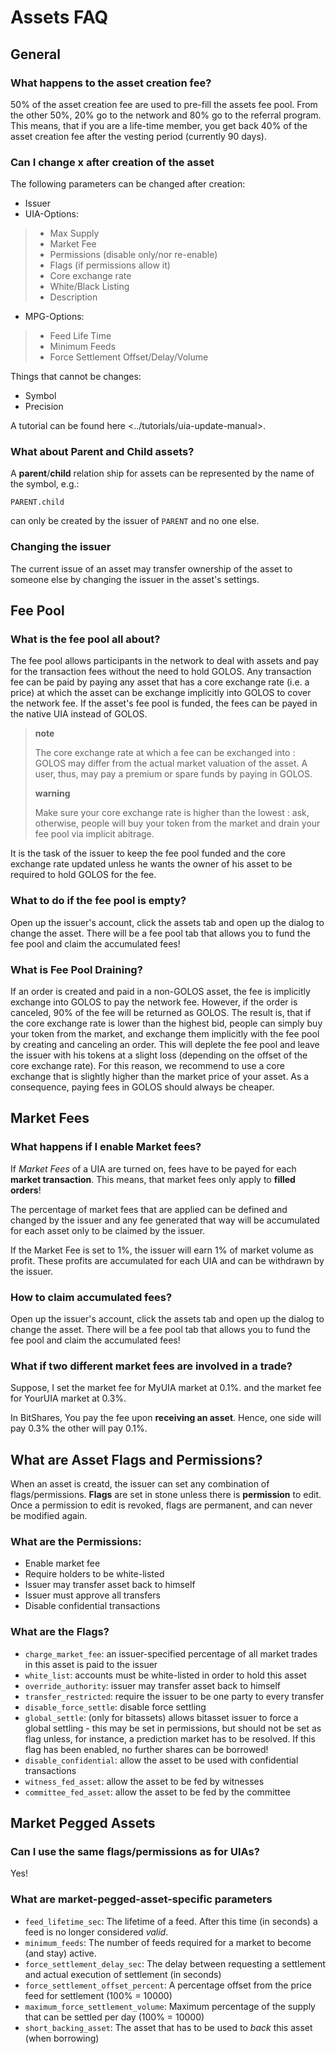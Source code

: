Assets FAQ
==========

General
-------

### What happens to the asset creation fee?

50% of the asset creation fee are used to pre-fill the assets fee pool.
From the other 50%, 20% go to the network and 80% go to the referral
program. This means, that if you are a life-time member, you get back
40% of the asset creation fee after the vesting period (currently 90
days).

### Can I change x after creation of the asset

The following parameters can be changed after creation:

-   Issuer
-   UIA-Options:

> -   Max Supply
> -   Market Fee
> -   Permissions (disable only/nor re-enable)
> -   Flags (if permissions allow it)
> -   Core exchange rate
> -   White/Black Listing
> -   Description

-   MPG-Options:

> -   Feed Life Time
> -   Minimum Feeds
> -   Force Settlement Offset/Delay/Volume

Things that cannot be changes:

-   Symbol
-   Precision

A tutorial can be found here \<../tutorials/uia-update-manual\>.

### What about Parent and Child assets?

A **parent**/**child** relation ship for assets can be represented by
the name of the symbol, e.g.:

    PARENT.child

can only be created by the issuer of `PARENT` and no one else.

### Changing the issuer

The current issue of an asset may transfer ownership of the asset to
someone else by changing the issuer in the asset's settings.

Fee Pool
--------

### What is the fee pool all about?

The fee pool allows participants in the network to deal with assets and
pay for the transaction fees without the need to hold GOLOS. Any
transaction fee can be paid by paying any asset that has a core exchange
rate (i.e. a price) at which the asset can be exchange implicitly into
GOLOS to cover the network fee. If the asset's fee pool is funded, the
fees can be payed in the native UIA instead of GOLOS.

> **note**
>
> The core exchange rate at which a fee can be exchanged into
> :   GOLOS may differ from the actual market valuation of the asset. A
>     user, thus, may pay a premium or spare funds by paying in GOLOS.
>
> **warning**
>
> Make sure your core exchange rate is higher than the lowest
> :   ask, otherwise, people will buy your token from the market and
>     drain your fee pool via implicit abitrage.
>
It is the task of the issuer to keep the fee pool funded and the core
exchange rate updated unless he wants the owner of his asset to be
required to hold GOLOS for the fee.

### What to do if the fee pool is empty?

Open up the issuer's account, click the assets tab and open up the
dialog to change the asset. There will be a fee pool tab that allows you
to fund the fee pool and claim the accumulated fees!

### What is Fee Pool Draining?

If an order is created and paid in a non-GOLOS asset, the fee is
implicitly exchange into GOLOS to pay the network fee. However, if the
order is canceled, 90% of the fee will be returned as GOLOS. The result
is, that if the core exchange rate is lower than the highest bid, people
can simply buy your token from the market, and exchange them implicitly
with the fee pool by creating and canceling an order. This will deplete
the fee pool and leave the issuer with his tokens at a slight loss
(depending on the offset of the core exchange rate). For this reason, we
recommend to use a core exchange that is slightly higher than the market
price of your asset. As a consequence, paying fees in GOLOS should always
be cheaper.

Market Fees
-----------

### What happens if I enable Market fees?

If *Market Fees* of a UIA are turned on, fees have to be payed for each
**market transaction**. This means, that market fees only apply to
**filled orders**!

The percentage of market fees that are applied can be defined and
changed by the issuer and any fee generated that way will be accumulated
for each asset only to be claimed by the issuer.

If the Market Fee is set to 1%, the issuer will earn 1% of market volume
as profit. These profits are accumulated for each UIA and can be
withdrawn by the issuer.

### How to claim accumulated fees?

Open up the issuer's account, click the assets tab and open up the
dialog to change the asset. There will be a fee pool tab that allows you
to fund the fee pool and claim the accumulated fees!

### What if two different market fees are involved in a trade?

Suppose, I set the market fee for MyUIA market at 0.1%. and the market
fee for YourUIA market at 0.3%.

In BitShares, You pay the fee upon **receiving an asset**. Hence, one
side will pay 0.3% the other will pay 0.1%.

What are Asset Flags and Permissions?
-------------------------------------

When an asset is creatd, the issuer can set any combination of
flags/permissions. **Flags** are set in stone unless there is
**permission** to edit. Once a permission to edit is revoked, flags are
permanent, and can never be modified again.

### What are the Permissions:

-   Enable market fee
-   Require holders to be white-listed
-   Issuer may transfer asset back to himself
-   Issuer must approve all transfers
-   Disable confidential transactions

### What are the Flags?

-   `charge_market_fee`: an issuer-specified percentage of all market
    trades in this asset is paid to the issuer
-   `white_list`: accounts must be white-listed in order to hold this
    asset
-   `override_authority`: issuer may transfer asset back to himself
-   `transfer_restricted`: require the issuer to be one party to every
    transfer
-   `disable_force_settle`: disable force settling
-   `global_settle`: (only for bitassets) allows bitasset issuer to
    force a global settling - this may be set in permissions, but should
    not be set as flag unless, for instance, a prediction market has to
    be resolved. If this flag has been enabled, no further shares can be
    borrowed!
-   `disable_confidential`: allow the asset to be used with confidential
    transactions
-   `witness_fed_asset`: allow the asset to be fed by witnesses
-   `committee_fed_asset`: allow the asset to be fed by the committee

Market Pegged Assets
--------------------

### Can I use the same flags/permissions as for UIAs?

Yes!

### What are market-pegged-asset-specific parameters

-   `feed_lifetime_sec`: The lifetime of a feed. After this time (in
    seconds) a feed is no longer considered *valid*.
-   `minimum_feeds`: The number of feeds required for a market to become
    (and stay) active.
-   `force_settlement_delay_sec`: The delay between requesting a
    settlement and actual execution of settlement (in seconds)
-   `force_settlement_offset_percent`: A percentage offset from the
    price feed for settlement (100% = 10000)
-   `maximum_force_settlement_volume`: Maximum percentage of the supply
    that can be settled per day (100% = 10000)
-   `short_backing_asset`: The asset that has to be used to *back* this
    asset (when borrowing)

